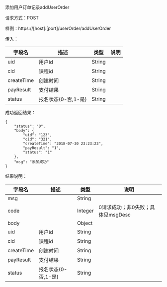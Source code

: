 添加用户订单记录addUserOrder

请求方式：POST

样例：https://[host]:[port]/userOrder/addUserOrder

传入：

| 字段名         | 描述                     | 类型   | 说明 |
| -------------- | ------------------------ | ------ | ---- |
| uid            | 用户id                   | String |      |
| cid            | 课程id                   | String |      |
| createTime     | 创建时间                 | String |      |
| payResult      | 支付结果                 | String |      |
| status         | 报名状态(0-否,1-是)      | String |      |

成功返回结果：

```
{
    "status": "0",
    "body": {
        "uid": "123",
        "cid": "321",
        "createTime": "2018-07-30 23:23:23",
        "payResult": "1",
        "status": "1"
    },
    "msg": "添加成功"
}
```

结果说明：

| 字段名         | 描述                     | 类型   | 说明   |
| -----------    | ------------------------ | -------| ------------------------ |
| msg            |                          | String |                       |
| code           |                          | Integer| 0请求成功；非0失败；具体见msgDesc |
| body           |                          | Object |      |
| uid            | 用户id                   | String |      |
| cid            | 课程id                   | String |      |
| createTime     | 创建时间                 | String |      |
| payResult      | 支付结果                 | String |      |
| status         | 报名状态(0-否,1-是)      | String |      |
